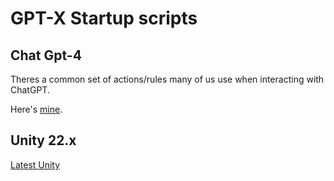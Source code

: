 # GPT-X Startup scripts

## Chat Gpt-4

Theres a common set of actions/rules many of us use when interacting with ChatGPT.

Here's [mine](GPT-Start.txt).

## Unity 22.x

[Latest Unity](Unity-22.x.txt)
